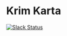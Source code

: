 # Krim Karta

[![Slack Status](https://slackin.codeforcroatia.org/badge.svg)](http://codeforcroatia.org/slackin)

